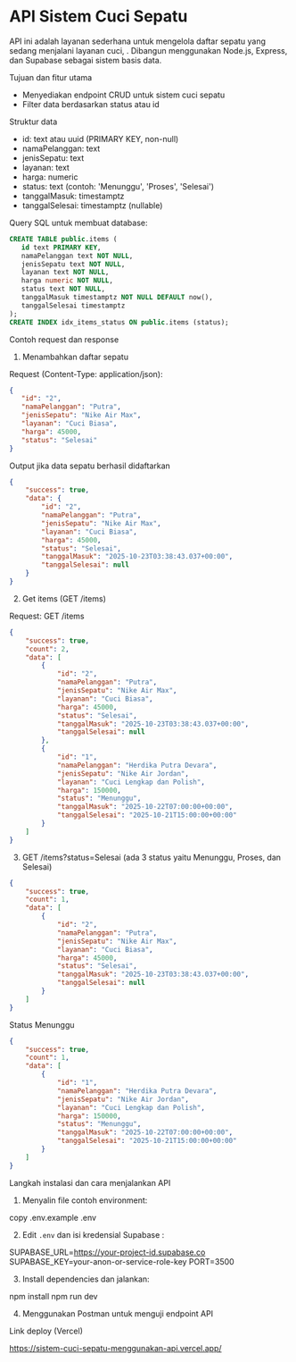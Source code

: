 # API Sistem Cuci Sepatu

API ini adalah layanan sederhana untuk mengelola daftar sepatu yang sedang menjalani layanan cuci, . Dibangun menggunakan Node.js, Express, dan Supabase sebagai sistem basis data.

Tujuan dan fitur utama
- Menyediakan endpoint CRUD untuk sistem cuci sepatu 
- Filter data berdasarkan status atau id

Struktur data 

- id: text atau uuid (PRIMARY KEY, non-null)
- namaPelanggan: text
- jenisSepatu: text
- layanan: text
- harga: numeric
- status: text (contoh: 'Menunggu', 'Proses', 'Selesai')
- tanggalMasuk: timestamptz
- tanggalSelesai: timestamptz (nullable)

Query SQL untuk membuat database:

```sql
CREATE TABLE public.items (
   id text PRIMARY KEY,
   namaPelanggan text NOT NULL,
   jenisSepatu text NOT NULL,
   layanan text NOT NULL,
   harga numeric NOT NULL,
   status text NOT NULL,
   tanggalMasuk timestamptz NOT NULL DEFAULT now(),
   tanggalSelesai timestamptz
);
CREATE INDEX idx_items_status ON public.items (status);
```

Contoh request dan response


1) Menambahkan daftar sepatu

Request (Content-Type: application/json):

```json
{
   "id": "2",
   "namaPelanggan": "Putra",
   "jenisSepatu": "Nike Air Max",
   "layanan": "Cuci Biasa",
   "harga": 45000,
   "status": "Selesai"
}
```
Output jika data sepatu berhasil didaftarkan 
```json
{
    "success": true,
    "data": {
        "id": "2",
        "namaPelanggan": "Putra",
        "jenisSepatu": "Nike Air Max",
        "layanan": "Cuci Biasa",
        "harga": 45000,
        "status": "Selesai",
        "tanggalMasuk": "2025-10-23T03:38:43.037+00:00",
        "tanggalSelesai": null
    }
}
```

2) Get items (GET /items)

Request: GET /items

```json
{
    "success": true,
    "count": 2,
    "data": [
        {
            "id": "2",
            "namaPelanggan": "Putra",
            "jenisSepatu": "Nike Air Max",
            "layanan": "Cuci Biasa",
            "harga": 45000,
            "status": "Selesai",
            "tanggalMasuk": "2025-10-23T03:38:43.037+00:00",
            "tanggalSelesai": null
        },
        {
            "id": "1",
            "namaPelanggan": "Herdika Putra Devara",
            "jenisSepatu": "Nike Air Jordan",
            "layanan": "Cuci Lengkap dan Polish",
            "harga": 150000,
            "status": "Menunggu",
            "tanggalMasuk": "2025-10-22T07:00:00+00:00",
            "tanggalSelesai": "2025-10-21T15:00:00+00:00"
        }
    ]
}
```

3) GET /items?status=Selesai (ada 3 status yaitu Menunggu, Proses, dan Selesai)
```json
{
    "success": true,
    "count": 1,
    "data": [
        {
            "id": "2",
            "namaPelanggan": "Putra",
            "jenisSepatu": "Nike Air Max",
            "layanan": "Cuci Biasa",
            "harga": 45000,
            "status": "Selesai",
            "tanggalMasuk": "2025-10-23T03:38:43.037+00:00",
            "tanggalSelesai": null
        }
    ]
}
```
Status Menunggu
```json
{
    "success": true,
    "count": 1,
    "data": [
        {
            "id": "1",
            "namaPelanggan": "Herdika Putra Devara",
            "jenisSepatu": "Nike Air Jordan",
            "layanan": "Cuci Lengkap dan Polish",
            "harga": 150000,
            "status": "Menunggu",
            "tanggalMasuk": "2025-10-22T07:00:00+00:00",
            "tanggalSelesai": "2025-10-21T15:00:00+00:00"
        }
    ]
}
```


Langkah instalasi dan cara menjalankan API

1. Menyalin file contoh environment:

copy .env.example .env

2. Edit `.env` dan isi kredensial Supabase :

SUPABASE_URL=https://your-project-id.supabase.co
SUPABASE_KEY=your-anon-or-service-role-key
PORT=3500

3. Install dependencies dan jalankan:

npm install
npm run dev

4. Menggunakan Postman untuk menguji endpoint API

Link deploy (Vercel)

https://sistem-cuci-sepatu-menggunakan-api.vercel.app/
